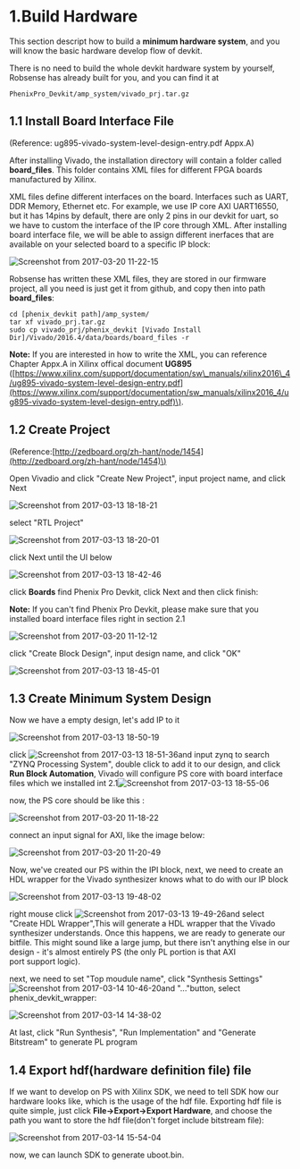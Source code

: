 # 1.Build Hardware

This section descript how to build a **minimum hardware system**, and you will know the basic hardware develop flow of devkit.

There is no need to build the whole devkit hardware system by yourself, Robsense has already built for you, and you can find it at

```text
PhenixPro_Devkit/amp_system/vivado_prj.tar.gz
```

## 1.1 Install Board Interface File

\(Reference: ug895-vivado-system-level-design-entry.pdf Appx.A\)

After installing Vivado, the installation directory will contain a folder called **board\_files**. This folder contains XML files for different FPGA boards manufactured by Xilinx.

XML files define different interfaces on the board. Interfaces such as UART, DDR Memory, Ethernet etc. For example, we use IP core AXI UART16550, but it has 14pins by default, there are only 2 pins in our devkit for uart, so we have to custom the interface of the IP core through XML. After installing board interface file, we will be able to assign different inerfaces that are available on your selected board to a specific IP block:

![Screenshot from 2017-03-20 11-22-15](../../.gitbook/assets/Screenshot%20from%202017-03-20%2011-22-15.png)

Robsense has written these XML files, they are stored in our firmware project, all you need is just get it from github, and copy then into path **board\_files**:

```text
cd [phenix_devkit path]/amp_system/
tar xf vivado_prj.tar.gz
sudo cp vivado_prj/phenix_devkit [Vivado Install Dir]/Vivado/2016.4/data/boards/board_files -r
```

**Note:** If you are interested in how to write the XML, you can reference Chapter Appx.A in Xilinx offical document **UG895** \([https://www.xilinx.com/support/documentation/sw\_manuals/xilinx2016\_4/ug895-vivado-system-level-design-entry.pdf](https://www.xilinx.com/support/documentation/sw_manuals/xilinx2016_4/ug895-vivado-system-level-design-entry.pdf)\).

## 1.2 Create Project

\(Reference:[http://zedboard.org/zh-hant/node/1454](http://zedboard.org/zh-hant/node/1454)\)

Open Vivadio and click "Create New Project", input project name, and click Next

![Screenshot from 2017-03-13 18-18-21](../../.gitbook/assets/Screenshot%20from%202017-03-13%2018-18-21.png)

select "RTL Project"

![Screenshot from 2017-03-13 18-20-01](../../.gitbook/assets/Screenshot%20from%202017-03-13%2018-20-01.png)

click Next until the UI below

![Screenshot from 2017-03-13 18-42-46](../../.gitbook/assets/Screenshot%20from%202017-03-13%2018-42-46.png)

click **Boards** find Phenix Pro Devkit, click Next and then click finish:

**Note:** If you can't find Phenix Pro Devkit, please make sure that you installed board interface files right in section 2.1

![Screenshot from 2017-03-20 11-12-12](../../.gitbook/assets/Screenshot%20from%202017-03-20%2011-12-12.png)

click "Create Block Design", input design name, and click "OK"

![Screenshot from 2017-03-13 18-45-01](../../.gitbook/assets/Screenshot%20from%202017-03-13%2018-45-01.png)

## 1.3  Create Minimum System Design

Now we have a empty design, let's add IP to it

![Screenshot from 2017-03-13 18-50-19](../../.gitbook/assets/Screenshot%20from%202017-03-13%2018-50-19.png)

click ![Screenshot from 2017-03-13 18-51-36](../../.gitbook/assets/Screenshot%20from%202017-03-13%2018-51-36.png)and input zynq to search "ZYNQ Processing System", double click to add it to our design, and click **Run Block Automation**, Vivado will configure PS core with board interface files which we installed int 2.1![Screenshot from 2017-03-13 18-55-06](../../.gitbook/assets/Screenshot%20from%202017-03-13%2018-55-06.png)

now, the PS core should be like this :

![Screenshot from 2017-03-20 11-18-22](../../.gitbook/assets/Screenshot%20from%202017-03-20%2011-18-22.png)

connect an input signal for AXI, like the image below:

![Screenshot from 2017-03-20 11-20-49](../../.gitbook/assets/Screenshot%20from%202017-03-20%2011-20-49.png)

Now, we've created our PS within the IPI block, next, we need to create an HDL wrapper for the Vivado synthesizer knows what to do with our IP block

![Screenshot from 2017-03-13 19-48-02](../../.gitbook/assets/Screenshot%20from%202017-03-13%2019-48-02.png)

right mouse click ![Screenshot from 2017-03-13 19-49-26](../../.gitbook/assets/Screenshot%20from%202017-03-13%2019-49-26.png)and select "Create HDL Wrapper",This will generate a HDL wrapper that the Vivado synthesizer understands. Once this happens, we are ready to generate our bitfile. This might sound like a large jump, but there isn't anything else in our design - it's almost entirely PS \(the only PL portion is that AXI  
port support logic\).

next, we need to set "Top moudule name", click "Synthesis Settings"![Screenshot from 2017-03-14 10-46-20](../../.gitbook/assets/Screenshot%20from%202017-03-14%2010-46-20.png)and "..."button, select phenix\_devkit\_wrapper:

![Screenshot from 2017-03-14 14-38-02](../../.gitbook/assets/Screenshot%20from%202017-03-14%2014-38-02.png)

At last, click "Run Synthesis", "Run Implementation" and "Generate Bitstream" to generate PL program

## 1.4 Export hdf\(hardware definition file\) file

If we want to develop on PS with Xilinx SDK, we need to tell SDK how our hardware looks like, which is the usage of the hdf file. Exporting hdf file is quite simple, just click **File-&gt;Export-&gt;Export Hardware**, and choose the path you want to store the hdf file\(don't forget include bitstream file\):

![Screenshot from 2017-03-14 15-54-04](../../.gitbook/assets/Screenshot%20from%202017-03-14%2015-54-04.png)

now, we can launch SDK to generate uboot.bin.

